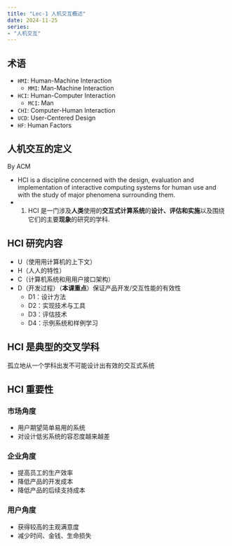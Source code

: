 ```yaml
---
title: "Lec-1 人机交互概述"
date: 2024-11-25
series: 
- "人机交互"
---
```


## 术语
- `HMI`: Human-Machine Interaction
	- `MMI`: Man-Machine Interaction
- `HCI`: Human-Computer Interaction
	- `MCI`: Man
- `CHI`: Computer-Human Interaction
- `UCD`: User-Centered Design
- `HF`: Human Factors

## 人机交互的定义
By ACM
- HCI is a discipline concerned with the design, evaluation and implementation of interactive computing systems for human use and with the study of major phenomena surrounding them.
- 1. HCI 是一门涉及**人类**使用的**交互式计算系统**的**设计、评估和实施**以及围绕它们的主要**现象**的研究的学科.

## HCI 研究内容
- U（使⽤用计算机的上下文）
- H（⼈人的特性）
- C（计算机系统和⽤用户接口架构）
- D（开发过程）（**本课重点**）保证产品开发/交互性能的有效性
	- D1：设计方法
	- D2：实现技术与工具
	- D3：评估技术
	- D4：示例系统和样例学习

## HCI 是典型的交叉学科
孤立地从一个学科出发不可能设计出有效的交互式系统

## HCI 重要性
### 市场角度
- 用户期望简单易用的系统
- 对设计低劣系统的容忍度越来越差
### 企业角度
- 提高员工的生产效率
- 降低产品的开发成本
- 降低产品的后续支持成本
### 用户角度
- 获得较高的主观满意度
- 减少时间、金钱、生命损失